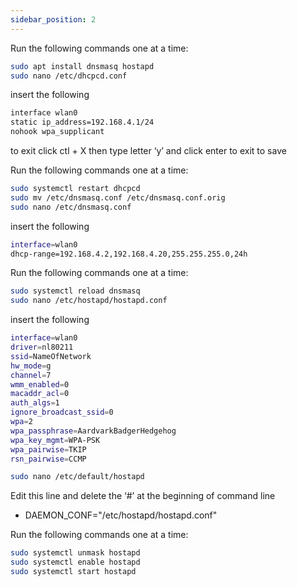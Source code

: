 ```yaml
---
sidebar_position: 2
---
```


Run the following commands one at a time:
```bash
sudo apt install dnsmasq hostapd
sudo nano /etc/dhcpcd.conf
```


insert the following
```bash title="kiosk.sh" showLineNumbers
interface wlan0 
static ip_address=192.168.4.1/24 
nohook wpa_supplicant
```
to exit click ctl + X  then type letter ‘y’ and click enter to exit to save

Run the following commands one at a time:
```bash
sudo systemctl restart dhcpcd
sudo mv /etc/dnsmasq.conf /etc/dnsmasq.conf.orig
sudo nano /etc/dnsmasq.conf
```
insert the following
```bash title="dnsmasq.conf" showLineNumbers
interface=wlan0
dhcp-range=192.168.4.2,192.168.4.20,255.255.255.0,24h
```
Run the following commands one at a time:
```bash
sudo systemctl reload dnsmasq
sudo nano /etc/hostapd/hostapd.conf
```
insert the following
```bash title="hostapd.conf" showLineNumbers
interface=wlan0
driver=nl80211
ssid=NameOfNetwork
hw_mode=g
channel=7
wmm_enabled=0
macaddr_acl=0
auth_algs=1
ignore_broadcast_ssid=0
wpa=2
wpa_passphrase=AardvarkBadgerHedgehog
wpa_key_mgmt=WPA-PSK
wpa_pairwise=TKIP
rsn_pairwise=CCMP
```

```bash
sudo nano /etc/default/hostapd
```
Edit this line and delete the ‘#’ at the beginning of command line 
- DAEMON_CONF="/etc/hostapd/hostapd.conf"

Run the following commands one at a time:
```bash
sudo systemctl unmask hostapd 
sudo systemctl enable hostapd 
sudo systemctl start hostapd
```
